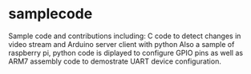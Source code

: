 # samplecode
Sample code and contributions including: C code to detect changes in video stream and Arduino server client with python
Also a sample of raspberry pi, python code is diplayed to configure GPIO pins as well as ARM7 assembly code to demostrate 
UART device configuration.
